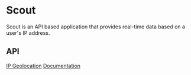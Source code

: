 # Scout

Scout is an API based application that provides real-time data based on a user's IP address.

## API

[IP Geolocation](https://ipgeolocation.io/)
[Documentation](https://ipgeolocation.io/documentation.html)
